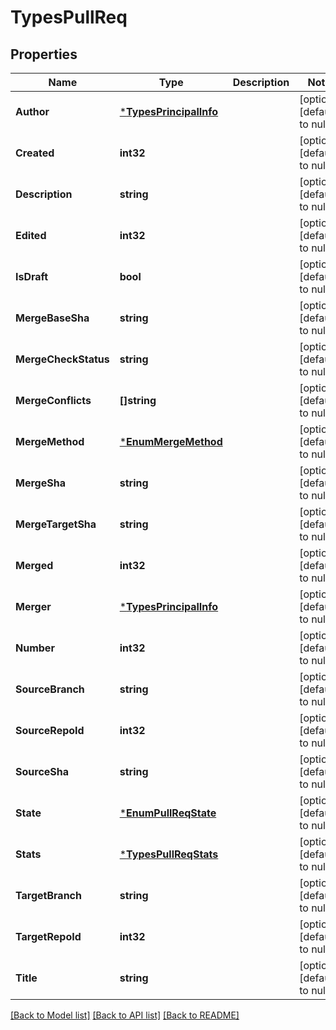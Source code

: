 # TypesPullReq

## Properties
Name | Type | Description | Notes
------------ | ------------- | ------------- | -------------
**Author** | [***TypesPrincipalInfo**](TypesPrincipalInfo.md) |  | [optional] [default to null]
**Created** | **int32** |  | [optional] [default to null]
**Description** | **string** |  | [optional] [default to null]
**Edited** | **int32** |  | [optional] [default to null]
**IsDraft** | **bool** |  | [optional] [default to null]
**MergeBaseSha** | **string** |  | [optional] [default to null]
**MergeCheckStatus** | **string** |  | [optional] [default to null]
**MergeConflicts** | **[]string** |  | [optional] [default to null]
**MergeMethod** | [***EnumMergeMethod**](EnumMergeMethod.md) |  | [optional] [default to null]
**MergeSha** | **string** |  | [optional] [default to null]
**MergeTargetSha** | **string** |  | [optional] [default to null]
**Merged** | **int32** |  | [optional] [default to null]
**Merger** | [***TypesPrincipalInfo**](TypesPrincipalInfo.md) |  | [optional] [default to null]
**Number** | **int32** |  | [optional] [default to null]
**SourceBranch** | **string** |  | [optional] [default to null]
**SourceRepoId** | **int32** |  | [optional] [default to null]
**SourceSha** | **string** |  | [optional] [default to null]
**State** | [***EnumPullReqState**](EnumPullReqState.md) |  | [optional] [default to null]
**Stats** | [***TypesPullReqStats**](TypesPullReqStats.md) |  | [optional] [default to null]
**TargetBranch** | **string** |  | [optional] [default to null]
**TargetRepoId** | **int32** |  | [optional] [default to null]
**Title** | **string** |  | [optional] [default to null]

[[Back to Model list]](../README.md#documentation-for-models) [[Back to API list]](../README.md#documentation-for-api-endpoints) [[Back to README]](../README.md)

